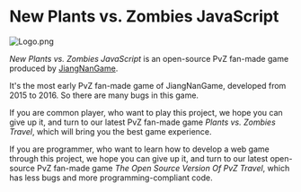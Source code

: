 # New Plants vs. Zombies JavaScript

![Logo.png](https://p3-juejin.byteimg.com/tos-cn-i-k3u1fbpfcp/c57c4bb8d56c4282894981a56ced6bca~tplv-k3u1fbpfcp-jj-mark:0:0:0:0:q75.image#?w=900&h=600&s=763723&e=png&b=e5d7bf)

*New Plants vs. Zombies JavaScript* is an open-source PvZ fan-made game produced by [JiangNanGame](http://www.jiangnangame.com).

It's the most early PvZ fan-made game of JiangNanGame, developed from 2015 to 2016. So there are many bugs in this game.

If you are common player, who want to play this project, we hope you can give up it, and turn to our latest PvZ fan-made game *Plants vs. Zombies Travel*, which will bring you the best game experience.

If you are programmer, who want to learn how to develop a web game through this project, we hope you can give up it, and turn to our latest open-source PvZ fan-made game *The Open Source Version Of PvZ Travel*, which has less bugs and more programming-compliant code.
